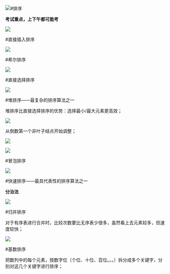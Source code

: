 ![](/imgs/1.7.10-4直接选择排序.png)#排序 

**考试重点，上下午都可能考**

![](/imgs/1.7.10-1排序.png)

#直接插入排序

![](/imgs/1.7.10-2直接插入排序.png)

#希尔排序

![](/imgs/1.7.10-3希尔排序.png)

#直接选择排序

![](/imgs/1.7.10-4直接选择排序.png)

#堆排序——最复杂的排序算法之一

堆排序比直接选择排序的优势：选择最小/最大元素更高效；

![](/imgs/1.7.10-5堆排序.png)

从倒数第一个非叶子结点开始调整；

![](/imgs/1.7.10-6构建大顶堆.png)

![](/imgs/1.7.10-7堆排序的调整过程.png)

#冒泡排序

![](/imgs/1.7.10-8冒泡排序.png)

#快速排序——最具代表性的排序算法之一

**分治法**

![](/imgs/1.7.10-9快速排序.png)

#归并排序

对于有序表进行合并时，比较次数要比无序表少很多，虽然看上去元素较多，但速度较快；

![](/imgs/1.7.10-10归并排序.png)

#基数排序

把数列中的每个元素，按数字位（个位、十位、百位。。。）拆分成多个关键字，分别对这几个关键字进行排序；

